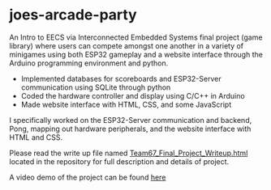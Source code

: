 # joes-arcade-party
An Intro to EECS via Interconnected Embedded Systems final project (game library) where users can compete amongst one another in a variety of minigames using both ESP32 gameplay and a website interface through the Arduino programming environment and python.
 - Implemented databases for scoreboards and ESP32-Server communication using SQLite through python
 - Coded the hardware controller and display using C/C++ in Arduino
 - Made website interface with HTML, CSS, and some JavaScript
 
I specifically worked on the ESP32-Server communication and backend, Pong, mapping out hardware peripherals, and the website interface with HTML and CSS.

Please read the write up file named [Team67_Final_Project_Writeup.html](https://github.com/fabianv1/Joe-s-Arcade-Party/blob/main/Team67_Final_Project_Writeup.html) located in the repository for full description and details of project.

A video demo of the project can be found [here](https://www.youtube.com/embed/Tvlok08HD74)
